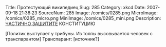 Title: Протестующий википедиец 
Slug: 285 
Category: xkcd 
Date: 2007-09-18 21:38:23 
SourceNum: 285 
Image: /comics/0285.png 
MicroImage: /comics/0285_micro.png 
MiniImage: /comics/0285_mini.png 
Description: <a href="http://ru.wikipedia.org/wiki/%D0%92%D0%B8%D0%BA%D0%B8%D0%BF%D0%B5%D0%B4%D0%B8%D1%8F:%D0%A7%D0%B0%D1%81%D1%82%D0%B8%D1%87%D0%BD%D0%B0%D1%8F_%D0%B7%D0%B0%D1%89%D0%B8%D1%82%D0%B0_%D1%81%D1%82%D1%80%D0%B0%D0%BD%D0%B8%D1%86">ЧАСТИЧНО ЗАЩИТИТЕ</a> КОНСТИТУЦИЮ 

[Политик выступает у трибуны. Из толпы высовывается человек с транспарантом]
Транспарант: [источник?]